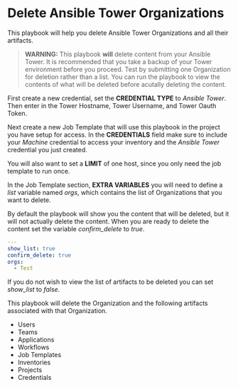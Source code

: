 # Delete Ansible Tower Organizations

This playbook will help you delete Ansible Tower Organizations and all their artifacts.

> **WARNING:** This playbook **will** delete content from your Ansible Tower. It is recommended
> that you take a backup of your Tower environment before you proceed. Test by submitting
> one Organization for deletion rather than a list. You can run the playbook to view
> the contents of what will be deleted before acutally deleting the content.

First create a new credential, set the **CREDENTIAL TYPE** to _Ansible Tower_. Then
enter in the Tower Hostname, Tower Username, and Tower Oauth Token.

Next create a new Job Template that will use this playbook in the project you have
setup for access. In the **CREDENTIALS** field make sure to include your _Machine_
credential to access your inventory and the _Ansible Tower_ credential you just created.

[logo]: images/delete-org-job-template.png "Delete Organization Job Template"

You will also want to set a **LIMIT** of one host, since you only need the
job template to run once.

In the Job Template section, **EXTRA VARIABLES** you will need to define a _list_
variable named _orgs_, which contains the list of Organizations that you want to
delete.

By default the playbook will show you the content that will be deleted, but it will
not actually delete the content. When you are ready to delete the content set the
variable _confirm_delete_ to _true_.

```yaml
---
show_list: true
confirm_delete: true
orgs:
  - Test
```

If you do not wish to view the list of artifacts to be deleted you can set _show_list_
to _false_.

This playbook will delete the Organization and the following artifacts associated
with that Organization.

- Users
- Teams
- Applications
- Workflows
- Job Templates
- Inventories
- Projects
- Credentials